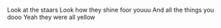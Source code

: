 Look at the staars
Look how they shine foor youuu
And all the things you dooo
Yeah they were all yellow
